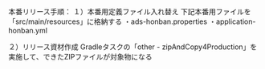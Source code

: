 本番リリース手順：
１）本番用定義ファイル入れ替え
下記本番用ファイルを「src/main/resources」に格納する
・ads-honban.properties
・application-honban.yml

２）リリース資材作成
Gradleタスクの「other - zipAndCopy4Production」を実施して、できたZIPファイルが対象物になる

